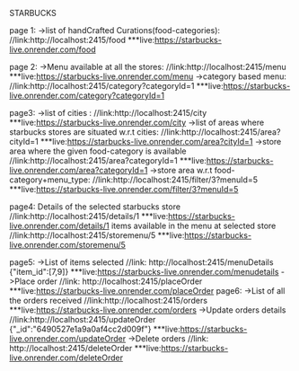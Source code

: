 STARBUCKS

page 1:
->list of handCrafted Curations(food-categories):
//link:http://localhost:2415/food
***live:https://starbucks-live.onrender.com/food

page 2:
->Menu available at all the stores:
//link:http://localhost:2415/menu
***live:https://starbucks-live.onrender.com/menu
->category based menu:
//link:http://localhost:2415/category?categoryId=1
***live:https://starbucks-live.onrender.com/category?categoryId=1


page3:
->list of cities :
//link:http://localhost:2415/city
***live:https://starbucks-live.onrender.com/city
->list of areas where starbucks stores are situated w.r.t cities:
//link:http://localhost:2415/area?cityId=1
***live:https://starbucks-live.onrender.com/area?cityId=1
->store area where the given food-category is available
//link:http://localhost:2415/area?categoryId=1
***live:https://starbucks-live.onrender.com/area?categoryId=1
->store area w.r.t food-category+menu_type:
//link:http://localhost:2415/filter/3?menuId=5
***live:https://starbucks-live.onrender.com/filter/3?menuId=5
 
page4:
Details of the selected starbucks store
//link:http://localhost:2415/details/1
***live:https://starbucks-live.onrender.com/details/1
items available in the menu at selected store
//link:http://localhost:2415/storemenu/5
***live:https://starbucks-live.onrender.com/storemenu/5

page5:
->List of items selected
//link: http://localhost:2415/menuDetails
{"item_id":[7,9]}
***live:https://starbucks-live.onrender.com/menudetails
->Place order
//link: http://localhost:2415/placeOrder
***live:https://starbucks-live.onrender.com/placeOrder
page6:
->List of all the orders received
//link:http://localhost:2415/orders
***live:https://starbucks-live.onrender.com/orders
->Update orders details
//link:http://localhost:2415/updateOrder
{"_id":"6490527e1a9a0af4cc2d009f"}
***live:https://starbucks-live.onrender.com/updateOrder
->Delete orders
//link: http://localhost:2415/deleteOrder
***live:https://starbucks-live.onrender.com/deleteOrder

